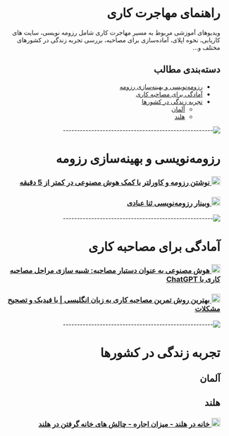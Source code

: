 <div dir="rtl"  markdown="1" align="right">

# راهنمای مهاجرت کاری

ویدیوهای آموزشی مربوط به مسیر مهاجرت کاری شامل رزومه نویسی، سایت های کاریابی، نحوه اپلای، آماده‌سازی برای مصاحبه، بررسی
تجربه زندگی در کشورهای مختلف و...

## دسته‌بندی مطالب

- [رزومه‌نویسی و بهینه‌سازی رزومه](#رزومهنویسی-و-بهینهسازی-رزومه)
- [آمادگی برای مصاحبه کاری](#آمادگی-برای-مصاحبه-کاری)
- [تجربه زندگی در کشورها](#تجربه-زندگی-در-کشورها)
    - [آلمان](#آلمان)
    - [هلند](#هلند)

![-----------------------------------------------------](https://raw.githubusercontent.com/andreasbm/readme/master/assets/lines/rainbow.png)

# رزومه‌نویسی و بهینه‌سازی رزومه

<h3>
  <a href="https://www.youtube.com/watch?v=TB4yuYSQOwo" target="_blank">
    <img src="https://img.shields.io/youtube/views/TB4yuYSQOwo?style=for-the-badge&logo=youtube&label=" alt="YouTube Views" height="20" />
    نوشتن رزومه و کاورلتر با کمک هوش مصنوعی در کمتر از 5 دقیقه
  </a>
</h3>

<h3>
  <a href="https://www.youtube.com/watch?v=V7fxhvoAHRY" target="_blank">
    <img src="https://img.shields.io/youtube/views/V7fxhvoAHRY?style=for-the-badge&logo=youtube&label=" alt="YouTube Views" height="20" />
    وبینار رزومه‌نویسی ثنا عبادی
  </a>
</h3>

![-----------------------------------------------------](https://raw.githubusercontent.com/andreasbm/readme/master/assets/lines/rainbow.png)
# آمادگی برای مصاحبه کاری

<h3>
  <a href="https://www.youtube.com/watch?v=f40AbkCwcz4" target="_blank">
    <img src="https://img.shields.io/youtube/views/f40AbkCwcz4?style=for-the-badge&logo=youtube&label=" alt="YouTube Views" height="20" />
    هوش مصنوعی به عنوان دستیار مصاحبه: شبیه سازی مراحل مصاحبه کاری با ChatGPT
  </a>
</h3>
<h3>
  <a href="https://www.youtube.com/watch?v=CRe3eUrzMYg" target="_blank">
    <img src="https://img.shields.io/youtube/views/CRe3eUrzMYg?style=for-the-badge&logo=youtube&label=" alt="YouTube Views" height="20" />
    بهترین روش تمرین مصاحبه کاری به زبان انگلیسی | با فیدبک و تصحیح مشکلات
  </a>
</h3>

![-----------------------------------------------------](https://raw.githubusercontent.com/andreasbm/readme/master/assets/lines/rainbow.png)
# تجربه زندگی در کشورها

## آلمان

## هلند
<h3>
  <a href="https://www.youtube.com/watch?v=srJ7KgUCKxI" target="_blank">
    <img src="https://img.shields.io/youtube/views/srJ7KgUCKxI?style=for-the-badge&logo=youtube&label=" alt="YouTube Views" height="20" />
    خانه در هلند - میزان اجاره - چالش های خانه گرفتن در هلند
  </a>
</h3>

</div>
